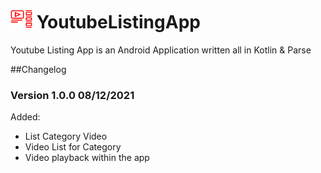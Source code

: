# <img src="./imgs/video_list.png" alt="icon list" width="35" height="30"> YoutubeListingApp
Youtube Listing App is an Android Application written all in Kotlin &amp; Parse


##Changelog

### Version 1.0.0 08/12/2021 
Added:

- List Category Video
- Video List for Category
- Video playback within the app